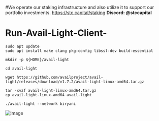#We operate our staking infrastructure and also utilize it to support our portfolio investments. 
https://stc.capital/staking 
**Discord: @stccapital**

# Run-Avail-Light-Client-

```
sudo apt update
sudo apt install make clang pkg-config libssl-dev build-essential
```
```
mkdir -p ${HOME}/avail-light
```
```
cd avail-light
```
```
wget https://github.com/availproject/avail-light/releases/download/v1.7.2/avail-light-linux-amd64.tar.gz
```
```
tar -xvzf avail-light-linux-amd64.tar.gz
cp avail-light-linux-amd64 avail-light
```
```
./avail-light --network biryani
```
![image](https://github.com/trankimly10/Run-Avail-Light-Client-/assets/53910478/e69f3105-4bc4-46bb-9934-233e785d729b)
